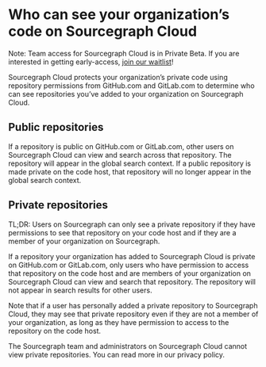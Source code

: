 # Who can see your organization’s code on Sourcegraph Cloud
Note: Team access for Sourcegraph Cloud is in Private Beta. If you are interested in getting early-access, [join our waitlist](https://share.hsforms.com/14OQ3RoPpQTOXvZlUpgx6-A1n7ku?utm_medium=direct-traffic&utm_source=in-product&utm_term=in-product-banner&utm_content=cloud-product-beta-teams)!

Sourcegraph Cloud protects your organization’s private code using repository permissions from GitHub.com and GitLab.com to determine who can see repositories you’ve added to your organization on Sourcegraph Cloud.

## Public repositories

If a repository is public on GitHub.com or GitLab.com, other users on Sourcegraph Cloud can view and search across that repository. The repository will appear in the global search context. If a public repository is made private on the code host, that repository will no longer appear in the global search context. 

## Private repositories

TL;DR: Users on Sourcegraph can only see a private repository if they have permissions to see that repository on your code host and if they are a member of your organization on Sourcegraph. 

If a repository your organization has added to Sourcegraph Cloud is private on GitHub.com or GitLab.com, only users who have permission to access that repository on the code host and are members of your organization on Sourcegraph Cloud can view and search that repository. The repository will not appear in search results for other users.

Note that if a user has personally added a private repository to Sourcegraph Cloud, they may see that private repository even if they are not a member of your organization, as long as they have permission to access to the repository on the code host. 

The Sourcegraph team and administrators on Sourcegraph Cloud cannot view private repositories. You can read more in our privacy policy.
